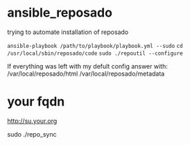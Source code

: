 ansible_reposado
================

trying to automate installation of reposado

`ansible-playbook /path/to/playbook/playbook.yml --sudo`
`cd /usr/local/sbin/reposado/code`
`sudo ./repoutil --configure`

If everything was left with my defult config answer with:
/var/local/reposado/html
/var/local/reposado/metadata
# your fqdn
http://su.your.org

sudo ./repo_sync
  

